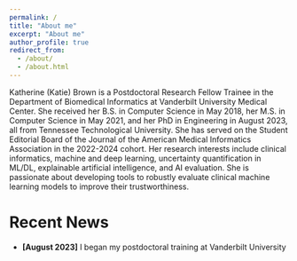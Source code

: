 ```yaml
---
permalink: /
title: "About me"
excerpt: "About me"
author_profile: true
redirect_from: 
  - /about/
  - /about.html
---
```


Katherine (Katie) Brown is a Postdoctoral Research Fellow Trainee in the Department of Biomedical Informatics at Vanderbilt University Medical Center. She received her B.S. in Computer Science in May 2018, her M.S. in Computer Science in May 2021, and her PhD in Engineering in August 2023, all from Tennessee Technological University. She has served on the Student Editorial Board of the Journal of the American Medical Informatics Association in the 2022-2024 cohort. Her research interests include clinical informatics, machine and deep learning, uncertainty quantification in ML/DL, explainable artificial intelligence, and AI evaluation. She is passionate about developing tools to robustly evaluate clinical machine learning models to improve their trustworthiness. 

Recent News
======
<ul style="width: auto; height: 20px; overflow: auto">
  <li><b>[August 2023]</b> I began my postdoctoral training at Vanderbilt University Medical Center's Department of Biomedical Informatics.</li>
  <li> <b>[July 2023]</b> Our paper <i>A QUEST for Model Assessment: Identifying Difficult Subgroups via Epistemic Uncertainty Quantification.</i> and poster <i>Assessing the Quality of Uncertainty Calibration</i> were accepted to the American Medical Informatics Association Annual Symposium 2023.</li>
  <li> <b>[July 2023]</b> I sucessfully defended my dissertation <i>Evaluating, Explaining, AND Utilizing Model Uncertainty in High-Performing, Opaque Machine Learning Models</i> and graduated with my PhD in Engineering (Computer Science).</li>
</ul>

